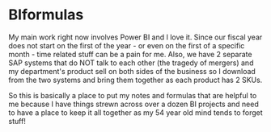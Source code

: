 # BIformulas

My main work right now involves Power BI and I love it.  Since our fiscal year does not start on the first of the year - or even on the first of a specific month - time related stuff can be a pain for me.  Also, we have 2 separate SAP systems that do NOT talk to each other (the tragedy of mergers) and my department's product sell on both sides of the business so I download from the two systems and bring them together as each product has 2 SKUs.

So this is basically a place to put my notes and formulas that are helpful to me because I have things strewn across over a dozen BI projects and need to have a place to keep it all together as my 54 year old mind tends to forget stuff!
